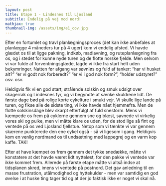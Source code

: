 ```yaml
---
layout: post
title: Etape 1 - Lindesnes til Ljosland
subtitle: Endelig på vej mod nord!
mathjax: true
thumbnail-img: /assets/img/e1_cov.jpg
---
```


Efter en fortumlet og travl planlægningsproces (det kan ikke anbefales at planlægge 4 måneders tur på 4 uger) kom vi endelig afsted. Vi havde glædet os til at ligge pakning, indkøb, madlavning, og ruteplanlægning fra os, og i stedet for kunne nyde turen og de flotte norske fjelde. Men selvom vi var fulde af forventningsglæde, lagde vi ikke fra start helt uden bekymringer. Natten før afgang var søvnløs og fuld af tanker: “har vi husket alt?” “er vi godt nok forberedt?” “er vi i god nok form?”, “holder udstyret?” osv. osv. 

Heldigvis fik vi en god start; strålende solskin og smuk udsigt over skagerrak og Lindesnes fyr, og vi begyndte at sænke skuldrene lidt. De første dage bød på rolige korte cykelture i smukt vejr. Vi skulle lige lande på turen, og fikse alle de sidste ting, vi ikke havde nået hjemmefra. Men de flotte solskinsdage blev skarpt efterfulgt af fuld snestorm. Mens vi kæmpede os frem på cyklerne gennem sne og blæst, savnede vi virkelig vores ski og pulke, men vi måtte klare os uden, for de stod lige så fint og ventede på os ved Ljosland fjellstue. Netop som vi tænkte vi var gennem skærene punkterede den ene cykel også - så vi ligesom i gang. Heldigvis kom en venlig nordmand os til undsætning med lappegrej og en varm kop kaffe. TAK! 

Efter at have kæmpet os frem gennem det tykke snedække, måtte vi konstatere at det havde været lidt nytteløst, for den pakke vi ventede var ikke kommet frem. Allerede på første etape måtte vi altså indse at tidsplanen skred, imens vi ventede på postnord. Det gav anledning til en masse frustration, utålmodighed og hyttekulder - men var samtidig en god øvelse i at huske ting tager tid og at der jo faktisk ikke er noget vi skal nå. 
